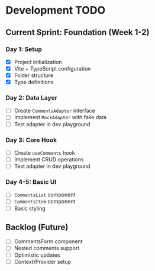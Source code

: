 # Development TODO

## Current Sprint: Foundation (Week 1-2)

### Day 1: Setup

- [x] Project initialization
- [x] Vite + TypeScript configuration
- [x] Folder structure
- [x] Type definitions

### Day 2: Data Layer

- [ ] Create `CommentsAdapter` interface
- [ ] Implement `MockAdapter` with fake data
- [ ] Test adapter in dev playground

### Day 3: Core Hook

- [ ] Create `useComments` hook
- [ ] Implement CRUD operations
- [ ] Test adapter in dev playground

### Day 4-5: Basic UI

- [ ] `CommentsList` component
- [ ] `CommentsItem` component
- [ ] Basic styling

## Backlog (Future)

- [ ] CommentsForm component
- [ ] Nested comments support
- [ ] Optimistic updates
- [ ] Context/Provider setup
